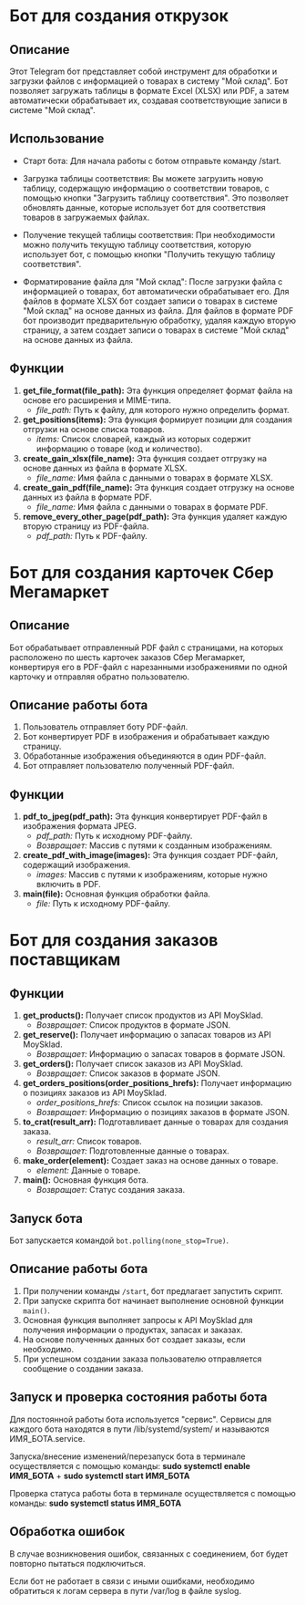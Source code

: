 <h1>Бот для создания открузок</h1>
<h2>Описание</h2>
<p>Этот Telegram бот представляет собой инструмент для обработки и загрузки файлов с информацией о товарах в систему "Мой склад". Бот позволяет загружать таблицы в формате Excel (XLSX) или PDF, а затем автоматически обрабатывает их, создавая соответствующие записи в системе "Мой склад".</p>
<h2>Использование</h2>
<p>
<ul>
  <p><li>Старт бота: Для начала работы с ботом отправьте команду /start.</li></p>
  <p><li>Загрузка таблицы соответствия: Вы можете загрузить новую таблицу, содержащую информацию о соответствии товаров, с помощью кнопки "Загрузить таблицу соответствия". Это позволяет обновлять данные, которые использует бот для соответствия товаров в загружаемых файлах.</li></p>
  <p><li>Получение текущей таблицы соответствия: При необходимости можно получить текущую таблицу соответствия, которую использует бот, с помощью кнопки "Получить текущую таблицу соответствия".</li></p>
  <p><li>Форматирование файла для "Мой склад": После загрузки файла с информацией о товарах, бот автоматически обрабатывает его. Для файлов в формате XLSX бот создает записи о товарах в системе "Мой склад" на основе данных из файла. Для файлов в формате PDF бот производит предварительную обработку, удаляя каждую вторую страницу, а затем создает записи о товарах в системе "Мой склад" на основе данных из файла.</li></p>
</ul>
</p>
<h2>Функции</h2>
<ol>
    <li>
        <strong>get_file_format(file_path):</strong> Эта функция определяет формат файла на основе его расширения и MIME-типа.
        <ul>
            <li><em>file_path:</em> Путь к файлу, для которого нужно определить формат.</li>
        </ul>
    </li>
    <li>
        <strong>get_positions(items):</strong> Эта функция формирует позиции для создания отгрузки на основе списка товаров.
        <ul>
            <li><em>items:</em> Список словарей, каждый из которых содержит информацию о товаре (код и количество).</li>
        </ul>
    </li>
    <li>
        <strong>create_gain_xlsx(file_name):</strong> Эта функция создает отгрузку на основе данных из файла в формате XLSX.
        <ul>
            <li><em>file_name:</em> Имя файла с данными о товарах в формате XLSX.</li>
        </ul>
    </li>
    <li>
        <strong>create_gain_pdf(file_name):</strong> Эта функция создает отгрузку на основе данных из файла в формате PDF.
        <ul>
            <li><em>file_name:</em> Имя файла с данными о товарах в формате PDF.</li>
        </ul>
    </li>
    <li>
        <strong>remove_every_other_page(pdf_path):</strong> Эта функция удаляет каждую вторую страницу из PDF-файла.
        <ul>
            <li><em>pdf_path:</em> Путь к PDF-файлу.</li>
        </ul>
    </li>
</ol>
<h1>Бот для создания карточек Сбер Мегамаркет</h1>
 <h2>Описание</h2>
    <p>Бот обрабатывает отправленный PDF файл с страницами, на которых расположено по шесть карточек заказов Сбер Мегамаркет, конвертируя его в PDF-файл с нарезанными изображениями по одной карточку и отправляя обратно пользователю.</p>
  <h2>Описание работы бота</h2>
    <ol>
        <li>Пользователь отправляет боту PDF-файл.</li>
        <li>Бот конвертирует PDF в изображения и обрабатывает каждую страницу.</li>
        <li>Обработанные изображения объединяются в один PDF-файл.</li>
        <li>Бот отправляет пользователю полученный PDF-файл.</li>
    </ol>
<h2>Функции</h2>
    <ol>
        <li>
            <strong>pdf_to_jpeg(pdf_path):</strong> Эта функция конвертирует PDF-файл в изображения формата JPEG.
            <ul>
                <li><em>pdf_path:</em> Путь к исходному PDF-файлу.</li>
                <li><em>Возвращает:</em> Массив с путями к созданным изображениям.</li>
            </ul>
        </li>
        <li>
            <strong>create_pdf_with_image(images):</strong> Эта функция создает PDF-файл, содержащий изображения.
            <ul>
                <li><em>images:</em> Массив с путями к изображениям, которые нужно включить в PDF.</li>
            </ul>
        </li>
        <li>
            <strong>main(file):</strong> Основная функция обработки файла.
            <ul>
                <li><em>file:</em> Путь к исходному PDF-файлу.</li>
            </ul>
        </li>
    </ol>

<h1>Бот для создания заказов поставщикам</h1>
<h2>Функции</h2>
    <ol>
        <li>
            <strong>get_products():</strong> Получает список продуктов из API MoySklad.
            <ul>
                <li><em>Возвращает:</em> Список продуктов в формате JSON.</li>
            </ul>
        </li>
        <li>
            <strong>get_reserve():</strong> Получает информацию о запасах товаров из API MoySklad.
            <ul>
                <li><em>Возвращает:</em> Информацию о запасах товаров в формате JSON.</li>
            </ul>
        </li>
        <li>
            <strong>get_orders():</strong> Получает список заказов из API MoySklad.
            <ul>
                <li><em>Возвращает:</em> Список заказов в формате JSON.</li>
            </ul>
        </li>
        <li>
            <strong>get_orders_positions(order_positions_hrefs):</strong> Получает информацию о позициях заказов из API MoySklad.
            <ul>
                <li><em>order_positions_hrefs:</em> Список ссылок на позиции заказов.</li>
                <li><em>Возвращает:</em> Информацию о позициях заказов в формате JSON.</li>
            </ul>
        </li>
        <li>
            <strong>to_crat(result_arr):</strong> Подготавливает данные о товарах для создания заказа.
            <ul>
                <li><em>result_arr:</em> Список товаров.</li>
                <li><em>Возвращает:</em> Подготовленные данные о товарах.</li>
            </ul>
        </li>
        <li>
            <strong>make_order(element):</strong> Создает заказ на основе данных о товаре.
            <ul>
                <li><em>element:</em> Данные о товаре.</li>
            </ul>
        </li>
        <li>
            <strong>main():</strong> Основная функция бота.
            <ul>
                <li><em>Возвращает:</em> Статус создания заказа.</li>
            </ul>
        </li>
    </ol>

  <h2>Запуск бота</h2>
    <p>Бот запускается командой <code>bot.polling(none_stop=True)</code>.</p>

  <h2>Описание работы бота</h2>
    <ol>
        <li>При получении команды <code>/start</code>, бот предлагает запустить скрипт.</li>
        <li>При запуске скрипта бот начинает выполнение основной функции <code>main()</code>.</li>
        <li>Основная функция выполняет запросы к API MoySklad для получения информации о продуктах, запасах и заказах.</li>
        <li>На основе полученных данных бот создает заказы, если необходимо.</li>
        <li>При успешном создании заказа пользователю отправляется сообщение о создании заказа.</li>
    </ol>
 


<h2>Запуск и проверка состояния работы бота</h2>
<p>Для постоянной работы бота используется "сервис". Сервисы для каждого бота находятся в пути /lib/systemd/system/ и называются ИМЯ_БОТА.service.</p>
<p>Запуска/внесение изменений/перезапуск бота в терминале осуществляется c помощью команды: <strong>sudo systemctl enable ИМЯ_БОТА</strong> + <strong>sudo systemctl start ИМЯ_БОТА</strong></p>
<p>Проверка статуса работы бота в терминале осуществляется c помощью команды: <strong>sudo systemctl status ИМЯ_БОТА</strong></p>

<h2>Обработка ошибок</h2>
<p>В случае возникновения ошибок, связанных с соединением, бот будет повторно пытаться подключиться.</p>
<p>Если бот не работает в связи с иными ошибками, необходимо обратиться к логам сервера в пути /var/log в файле syslog.</p>

